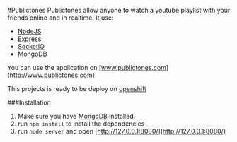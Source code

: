 #Publictones
Publictones allow anyone to watch a youtube playlist with your friends online and in realtime. It use:
* [NodeJS](http://nodejs.org/)
* [Express](http://expressjs.com/)
* [SocketIO](http://socket.io/)
* [MongoDB](http://www.mongodb.org/)

You can use the application on [www.publictones.com](http://www.publictones.com)

This projects is ready to be deploy on [openshift](https://openshift.redhat.com/)

###Installation
1. Make sure you have [MongoDB](http://www.mongodb.org/) installed.
2. run `npm install` to install the dependencies
3. run `node server` and open [http://127.0.0.1:8080/](http://127.0.0.1:8080/)
